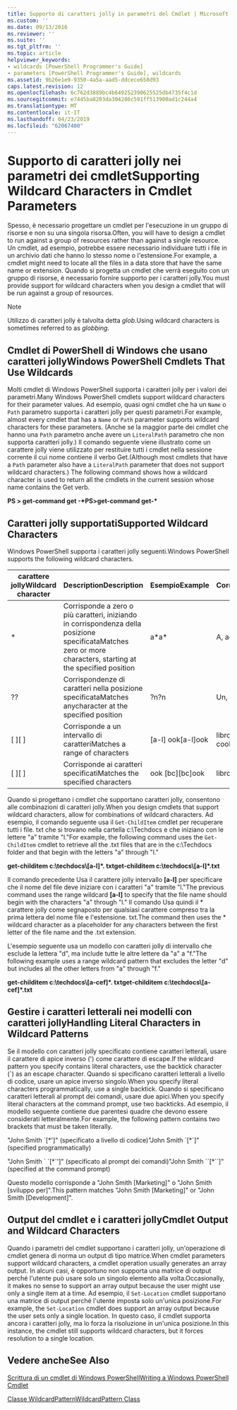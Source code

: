 ```yaml
---
title: Supporto di caratteri jolly in parametri del Cmdlet | Microsoft Docs
ms.custom: ''
ms.date: 09/13/2016
ms.reviewer: ''
ms.suite: ''
ms.tgt_pltfrm: ''
ms.topic: article
helpviewer_keywords:
- wildcards [PowerShell Programmer's Guide]
- parameters [PowerShell Programmer's Guide], wildcards
ms.assetid: 9b26e1e9-9350-4a5a-aad5-ddcece658d93
caps.latest.revision: 12
ms.openlocfilehash: 6c762d3889bc4b649252390625525db4735f4c1d
ms.sourcegitcommit: e7445ba8203da304286c591ff513900ad1c244a4
ms.translationtype: MT
ms.contentlocale: it-IT
ms.lasthandoff: 04/23/2019
ms.locfileid: "62067400"
---
```

# <a name="supporting-wildcard-characters-in-cmdlet-parameters"></a><span data-ttu-id="8e0b8-102">Supporto di caratteri jolly nei parametri dei cmdlet</span><span class="sxs-lookup"><span data-stu-id="8e0b8-102">Supporting Wildcard Characters in Cmdlet Parameters</span></span>

<span data-ttu-id="8e0b8-103">Spesso, è necessario progettare un cmdlet per l'esecuzione in un gruppo di risorse e non su una singola risorsa.</span><span class="sxs-lookup"><span data-stu-id="8e0b8-103">Often, you will have to design a cmdlet to run against a group of resources rather than against a single resource.</span></span> <span data-ttu-id="8e0b8-104">Un cmdlet, ad esempio, potrebbe essere necessario individuare tutti i file in un archivio dati che hanno lo stesso nome o l'estensione.</span><span class="sxs-lookup"><span data-stu-id="8e0b8-104">For example, a cmdlet might need to locate all the files in a data store that have the same name or extension.</span></span> <span data-ttu-id="8e0b8-105">Quando si progetta un cmdlet che verrà eseguito con un gruppo di risorse, è necessario fornire supporto per i caratteri jolly.</span><span class="sxs-lookup"><span data-stu-id="8e0b8-105">You must provide support for wildcard characters when you design a cmdlet that will be run against a group of resources.</span></span>

> [!NOTE]
> <span data-ttu-id="8e0b8-106">Utilizzo di caratteri jolly è talvolta detta *glob*.</span><span class="sxs-lookup"><span data-stu-id="8e0b8-106">Using wildcard characters is sometimes referred to as *globbing*.</span></span>

## <a name="windows-powershell-cmdlets-that-use-wildcards"></a><span data-ttu-id="8e0b8-107">Cmdlet di PowerShell di Windows che usano caratteri jolly</span><span class="sxs-lookup"><span data-stu-id="8e0b8-107">Windows PowerShell Cmdlets That Use Wildcards</span></span>

 <span data-ttu-id="8e0b8-108">Molti cmdlet di Windows PowerShell supporta i caratteri jolly per i valori dei parametri.</span><span class="sxs-lookup"><span data-stu-id="8e0b8-108">Many Windows PowerShell cmdlets support wildcard characters for their parameter values.</span></span> <span data-ttu-id="8e0b8-109">Ad esempio, quasi ogni cmdlet che ha un `Name` o `Path` parametro supporta i caratteri jolly per questi parametri.</span><span class="sxs-lookup"><span data-stu-id="8e0b8-109">For example, almost every cmdlet that has a `Name` or `Path` parameter supports wildcard characters for these parameters.</span></span> <span data-ttu-id="8e0b8-110">(Anche se la maggior parte dei cmdlet che hanno una `Path` parametro anche avere un `LiteralPath` parametro che non supporta caratteri jolly.) Il comando seguente viene illustrato come un carattere jolly viene utilizzato per restituire tutti i cmdlet nella sessione corrente il cui nome contiene il verbo Get.</span><span class="sxs-lookup"><span data-stu-id="8e0b8-110">(Although most cmdlets that have a `Path` parameter also have a `LiteralPath` parameter that does not support wildcard characters.) The following command shows how a wildcard character is used to return all the cmdlets in the current session whose name contains the Get verb.</span></span>

 <span data-ttu-id="8e0b8-111">**PS > get-command get -\***</span><span class="sxs-lookup"><span data-stu-id="8e0b8-111">**PS>get-command get-\***</span></span>

## <a name="supported-wildcard-characters"></a><span data-ttu-id="8e0b8-112">Caratteri jolly supportati</span><span class="sxs-lookup"><span data-stu-id="8e0b8-112">Supported Wildcard Characters</span></span>

<span data-ttu-id="8e0b8-113">Windows PowerShell supporta i caratteri jolly seguenti.</span><span class="sxs-lookup"><span data-stu-id="8e0b8-113">Windows PowerShell supports the following wildcard characters.</span></span>

|<span data-ttu-id="8e0b8-114">carattere jolly</span><span class="sxs-lookup"><span data-stu-id="8e0b8-114">Wildcard character</span></span>|<span data-ttu-id="8e0b8-115">Description</span><span class="sxs-lookup"><span data-stu-id="8e0b8-115">Description</span></span>|<span data-ttu-id="8e0b8-116">Esempio</span><span class="sxs-lookup"><span data-stu-id="8e0b8-116">Example</span></span>|<span data-ttu-id="8e0b8-117">Corrispondenza</span><span class="sxs-lookup"><span data-stu-id="8e0b8-117">Matches</span></span>|<span data-ttu-id="8e0b8-118">Non corrisponde</span><span class="sxs-lookup"><span data-stu-id="8e0b8-118">Does not match</span></span>|
|------------------------|-----------------|-------------|-------------|--------------------|
|*|<span data-ttu-id="8e0b8-119">Corrisponde a zero o più caratteri, iniziando in corrispondenza della posizione specificata</span><span class="sxs-lookup"><span data-stu-id="8e0b8-119">Matches zero or more characters, starting at the specified position</span></span>|<span data-ttu-id="8e0b8-120">a\*</span><span class="sxs-lookup"><span data-stu-id="8e0b8-120">a\*</span></span>|<span data-ttu-id="8e0b8-121">A, ag, Apple</span><span class="sxs-lookup"><span data-stu-id="8e0b8-121">A, ag, Apple</span></span>||
|<span data-ttu-id="8e0b8-122">?</span><span class="sxs-lookup"><span data-stu-id="8e0b8-122">?</span></span>|<span data-ttu-id="8e0b8-123">Corrispondenze di caratteri nella posizione specificata</span><span class="sxs-lookup"><span data-stu-id="8e0b8-123">Matches anycharacter at the specified position</span></span>|<span data-ttu-id="8e0b8-124">?n</span><span class="sxs-lookup"><span data-stu-id="8e0b8-124">?n</span></span>|<span data-ttu-id="8e0b8-125">Un, in, in</span><span class="sxs-lookup"><span data-stu-id="8e0b8-125">An, in, on</span></span>|<span data-ttu-id="8e0b8-126">è stato eseguito</span><span class="sxs-lookup"><span data-stu-id="8e0b8-126">ran</span></span>|
|<span data-ttu-id="8e0b8-127">[ ]</span><span class="sxs-lookup"><span data-stu-id="8e0b8-127">[ ]</span></span>|<span data-ttu-id="8e0b8-128">Corrisponde a un intervallo di caratteri</span><span class="sxs-lookup"><span data-stu-id="8e0b8-128">Matches a range of characters</span></span>|<span data-ttu-id="8e0b8-129">[a-l] ook</span><span class="sxs-lookup"><span data-stu-id="8e0b8-129">[a-l]ook</span></span>|<span data-ttu-id="8e0b8-130">libro, cook, aspetto</span><span class="sxs-lookup"><span data-stu-id="8e0b8-130">book, cook, look</span></span>|<span data-ttu-id="8e0b8-131">ha impiegato</span><span class="sxs-lookup"><span data-stu-id="8e0b8-131">took</span></span>|
|<span data-ttu-id="8e0b8-132">[ ]</span><span class="sxs-lookup"><span data-stu-id="8e0b8-132">[ ]</span></span>|<span data-ttu-id="8e0b8-133">Corrisponde ai caratteri specificati</span><span class="sxs-lookup"><span data-stu-id="8e0b8-133">Matches the specified characters</span></span>|<span data-ttu-id="8e0b8-134">ook [bc]</span><span class="sxs-lookup"><span data-stu-id="8e0b8-134">[bc]ook</span></span>|<span data-ttu-id="8e0b8-135">libro, cook</span><span class="sxs-lookup"><span data-stu-id="8e0b8-135">book, cook</span></span>|<span data-ttu-id="8e0b8-136">aspetto</span><span class="sxs-lookup"><span data-stu-id="8e0b8-136">look</span></span>|

<span data-ttu-id="8e0b8-137">Quando si progettano i cmdlet che supportano caratteri jolly, consentono alle combinazioni di caratteri jolly.</span><span class="sxs-lookup"><span data-stu-id="8e0b8-137">When you design cmdlets that support wildcard characters, allow for combinations of wildcard characters.</span></span> <span data-ttu-id="8e0b8-138">Ad esempio, il comando seguente usa il `Get-ChildItem` cmdlet per recuperare tutti i file. txt che si trovano nella cartella c:\Techdocs e che iniziano con le lettere "a" tramite "l."</span><span class="sxs-lookup"><span data-stu-id="8e0b8-138">For example, the following command uses the `Get-ChildItem` cmdlet to retrieve all the .txt files that are in the c:\Techdocs folder and that begin with the letters "a" through "l."</span></span>

<span data-ttu-id="8e0b8-139">**get-childitem c:\techdocs\\[a-l]\*. txt**</span><span class="sxs-lookup"><span data-stu-id="8e0b8-139">**get-childitem c:\techdocs\\[a-l]\*.txt**</span></span>

<span data-ttu-id="8e0b8-140">Il comando precedente Usa il carattere jolly intervallo **[a-l]** per specificare che il nome del file deve iniziare con i caratteri "a" tramite "l."</span><span class="sxs-lookup"><span data-stu-id="8e0b8-140">The previous command uses the range wildcard **[a-l]** to specify that the file name should begin with the characters "a" through "l."</span></span> <span data-ttu-id="8e0b8-141">Il comando Usa quindi il \* carattere jolly come segnaposto per qualsiasi carattere compreso tra la prima lettera del nome file e l'estensione. txt.</span><span class="sxs-lookup"><span data-stu-id="8e0b8-141">The command then uses the \* wildcard character as a placeholder for any characters between the first letter of the file name and the .txt extension.</span></span>

<span data-ttu-id="8e0b8-142">L'esempio seguente usa un modello con caratteri jolly di intervallo che esclude la lettera "d", ma include tutte le altre lettere da "a" a "f."</span><span class="sxs-lookup"><span data-stu-id="8e0b8-142">The following example uses a range wildcard pattern that excludes the letter "d" but includes all the other letters from "a" through "f."</span></span>

<span data-ttu-id="8e0b8-143">**get-childitem c:\techdocs\\[a-cef]\*. txt**</span><span class="sxs-lookup"><span data-stu-id="8e0b8-143">**get-childitem c:\techdocs\\[a-cef]\*.txt**</span></span>

## <a name="handling-literal-characters-in-wildcard-patterns"></a><span data-ttu-id="8e0b8-144">Gestire i caratteri letterali nei modelli con caratteri jolly</span><span class="sxs-lookup"><span data-stu-id="8e0b8-144">Handling Literal Characters in Wildcard Patterns</span></span>

<span data-ttu-id="8e0b8-145">Se il modello con caratteri jolly specificato contiene caratteri letterali, usare il carattere di apice inverso (') come carattere di escape.</span><span class="sxs-lookup"><span data-stu-id="8e0b8-145">If the wildcard pattern you specify contains literal characters, use the backtick character (\`) as an escape character.</span></span> <span data-ttu-id="8e0b8-146">Quando si specificano caratteri letterali a livello di codice, usare un apice inverso singolo.</span><span class="sxs-lookup"><span data-stu-id="8e0b8-146">When you specify literal characters programmatically, use a single backtick.</span></span> <span data-ttu-id="8e0b8-147">Quando si specificano caratteri letterali al prompt dei comandi, usare due apici.</span><span class="sxs-lookup"><span data-stu-id="8e0b8-147">When you specify literal characters at the command prompt, use two backticks.</span></span> <span data-ttu-id="8e0b8-148">Ad esempio, il modello seguente contiene due parentesi quadre che devono essere considerati letteralmente.</span><span class="sxs-lookup"><span data-stu-id="8e0b8-148">For example, the following pattern contains two brackets that must be taken literally.</span></span>

<span data-ttu-id="8e0b8-149">"John Smith \`[\*']" (specificato a livello di codice)</span><span class="sxs-lookup"><span data-stu-id="8e0b8-149">"John Smith \`[\*\`]" (specified programmatically)</span></span>

<span data-ttu-id="8e0b8-150">"John Smith \` \`[\*\`']" (specificato al prompt dei comandi)</span><span class="sxs-lookup"><span data-stu-id="8e0b8-150">"John Smith \`\`[\*\`\`]"  (specified at the command prompt)</span></span>

<span data-ttu-id="8e0b8-151">Questo modello corrisponde a "John Smith [Marketing]" o "John Smith [sviluppo per]".</span><span class="sxs-lookup"><span data-stu-id="8e0b8-151">This pattern matches "John Smith [Marketing]" or "John Smith [Development]".</span></span>

## <a name="cmdlet-output-and-wildcard-characters"></a><span data-ttu-id="8e0b8-152">Output del cmdlet e i caratteri jolly</span><span class="sxs-lookup"><span data-stu-id="8e0b8-152">Cmdlet Output and Wildcard Characters</span></span>

<span data-ttu-id="8e0b8-153">Quando i parametri del cmdlet supportano i caratteri jolly, un'operazione di cmdlet genera di norma un output di tipo matrice.</span><span class="sxs-lookup"><span data-stu-id="8e0b8-153">When cmdlet parameters support wildcard characters, a cmdlet operation usually generates an array output.</span></span> <span data-ttu-id="8e0b8-154">In alcuni casi, è opportuno non supporta una matrice di output perché l'utente può usare solo un singolo elemento alla volta.</span><span class="sxs-lookup"><span data-stu-id="8e0b8-154">Occasionally, it makes no sense to support an array output because the user might use only a single item at a time.</span></span> <span data-ttu-id="8e0b8-155">Ad esempio, il `Set-Location` cmdlet supportano una matrice di output perché l'utente imposta solo un'unica posizione.</span><span class="sxs-lookup"><span data-stu-id="8e0b8-155">For example, the `Set-Location` cmdlet does support an array output because the user sets only a single location.</span></span> <span data-ttu-id="8e0b8-156">In questo caso, il cmdlet supporta ancora i caratteri jolly, ma lo forza la risoluzione in un'unica posizione.</span><span class="sxs-lookup"><span data-stu-id="8e0b8-156">In this instance, the cmdlet still supports wildcard characters, but it forces resolution to a single location.</span></span>

## <a name="see-also"></a><span data-ttu-id="8e0b8-157">Vedere anche</span><span class="sxs-lookup"><span data-stu-id="8e0b8-157">See Also</span></span>

[<span data-ttu-id="8e0b8-158">Scrittura di un cmdlet di Windows PowerShell</span><span class="sxs-lookup"><span data-stu-id="8e0b8-158">Writing a Windows PowerShell Cmdlet</span></span>](./writing-a-windows-powershell-cmdlet.md)

[<span data-ttu-id="8e0b8-159">Classe WildcardPattern</span><span class="sxs-lookup"><span data-stu-id="8e0b8-159">WildcardPattern Class</span></span>](/dotnet/api/system.management.automation.wildcardpattern)
